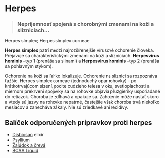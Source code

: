Herpes
======


> ### Nepríjemnosť spojená s chorobnými zmenami na koži a slizniciach…
> 
> 

Herpes simplex; Herpes simplex corneae

**Herpes simplex** patrí medzi najrozšírenejšie vírusové ochorenie človeka.
Prejavuje sa charakteristickými zmenami na koži a slizniciach.   **Herpesvirus
hominis** –typ 1 (prenáša sa slinami) a **Herpesvirus hominis** –typ 2 (prenáša
sa pohlavným stykom).

Ochorenie na koži sa ľahko lokalizuje. Ochorenie na sliznici sa rozpoznáva
ťažšie. Herpes simplex corneae (jednoduchý opar rohovky) - po krátkotrvajúcom
slzení, pocite cudzieho telesa v oku, svetloplachosti a miernom prekrvení
spojovky sa na rohovke objavia pľuzgieriky usporiadané do retiazok. Choroba je
zdĺhavá a opakuje sa. Zahojenie môže nastať skoro a vtedy sú jazvy na rohovke
nepatrné, častejšie však choroba trvá niekoľko mesiacov a zanecháva zákaly. Nie
sú zriedkavé ani recidívy.

Balíček odporučených prípravkov proti herpes
--------------------------------------------

* [Disbiosan](../elixiry/disbiosan) elixír
* [Psyllium](../caje/psyllium)
* [Žalúdok a črevá](../caje/zaludok-creva)
* [BCAA Liquid](../procvi/bcaa-l-carnitin)
